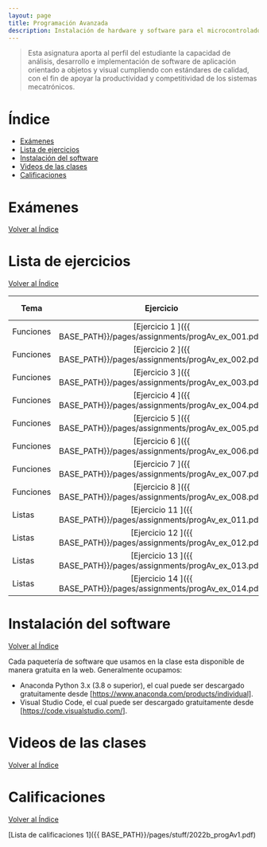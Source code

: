 ```yaml
---
layout: page
title: Programación Avanzada
description: Instalación de hardware y software para el microcontrolador ATMEGA328P.
---
```

> Esta asignatura aporta al perfil del estudiante la capacidad de análisis, desarrollo e implementación de software de aplicación orientado a objetos y visual cumpliendo con estándares de calidad, con el fin de apoyar la productividad y competitividad de los sistemas mecatrónicos.

# Índice
- [Exámenes](#exámenes)
- [Lista de ejercicios](#lista-de-ejercicios)
- [Instalación del software](#instalación-del-software)
- [Videos de las clases](#videos-de-las-clases)
- [Calificaciones](#calificaciones)

# Exámenes
[Volver al Índice](#índice)


# Lista de ejercicios
[Volver al Índice](#índice)

|Tema              |Ejercicio       |Solución interactiva|
|------------------|:--------------:|-------------------:|
|Funciones         |[Ejercicio 1   ]({{ BASE_PATH}}/pages/assignments/progAv_ex_001.pdf)|[Solución](https://codehs.com/sandbox/enrigarcia/ex-081/)|
|Funciones         |[Ejercicio 2   ]({{ BASE_PATH}}/pages/assignments/progAv_ex_002.pdf)|[Solución](https://codehs.com/sandbox/enrigarcia/ex-082/)|
|Funciones         |[Ejercicio 3   ]({{ BASE_PATH}}/pages/assignments/progAv_ex_003.pdf)|[Solución](https://codehs.com/sandbox/enrigarcia/ex-083/)|
|Funciones         |[Ejercicio 4   ]({{ BASE_PATH}}/pages/assignments/progAv_ex_004.pdf)|[Solución](https://codehs.com/sandbox/enrigarcia/ex-084/)|
|Funciones         |[Ejercicio 5   ]({{ BASE_PATH}}/pages/assignments/progAv_ex_005.pdf)|[Solución](https://codehs.com/sandbox/enrigarcia/ex-085/)|
|Funciones         |[Ejercicio 6   ]({{ BASE_PATH}}/pages/assignments/progAv_ex_006.pdf)|[Solución](https://codehs.com/sandbox/enrigarcia/ex-089/)|
|Funciones         |[Ejercicio 7   ]({{ BASE_PATH}}/pages/assignments/progAv_ex_007.pdf)|[Solución](https://codehs.com/sandbox/enrigarcia/ex-092/)|
|Funciones         |[Ejercicio 8   ]({{ BASE_PATH}}/pages/assignments/progAv_ex_008.pdf)|[Solución](https://codehs.com/sandbox/enrigarcia/ex-094/)|
|Listas            |[Ejercicio 11  ]({{ BASE_PATH}}/pages/assignments/progAv_ex_011.pdf)|[Solución](https://codehs.com/sandbox/enrigarcia/ex-104/)|
|Listas            |[Ejercicio 12  ]({{ BASE_PATH}}/pages/assignments/progAv_ex_012.pdf)|[Solución](https://codehs.com/sandbox/enrigarcia/ex-105/)|
|Listas            |[Ejercicio 13  ]({{ BASE_PATH}}/pages/assignments/progAv_ex_013.pdf)|[Solución](https://codehs.com/sandbox/enrigarcia/ex-106/)|
|Listas            |[Ejercicio 14  ]({{ BASE_PATH}}/pages/assignments/progAv_ex_014.pdf)|[Solución](https://codehs.com/sandbox/enrigarcia/ex-107/)|


# Instalación del software
[Volver al Índice](#índice)

Cada paquetería de software que usamos en la clase esta disponible de manera gratuita en la web. Generalmente ocupamos:
- Anaconda Python 3.x (3.8 o superior), el cual puede ser descargado gratuitamente desde [https://www.anaconda.com/products/individual]. 
- Visual Studio Code, el cual puede ser descargado gratuitamente desde [https://code.visualstudio.com/].


# Videos de las clases
[Volver al Índice](#índice)

# Calificaciones
[Volver al Índice](#índice)

[Lista de calificaciones 1]({{ BASE_PATH}}/pages/stuff/2022b_progAv1.pdf)

<!-- Note: this is how to write a comment in HTML. Everything in here won't show up on your webpage.-->

<!--
To increase the size of the title, use fewer # in front of the paper title.
To decrease the size of the title, use more #. 
To remove the italics, remove the * before and after the description
To remove the underline from the title, remove the <u> tags (<u> and </u>)
-->
